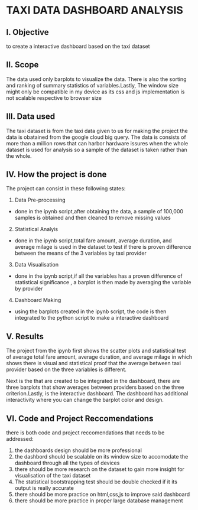 # TAXI DATA DASHBOARD ANALYSIS

## I. Objective
to create a interactive dashboard based on the taxi dataset

## II. Scope
The data used only barplots to visualize the data. There is also  the sorting and ranking of summary statistics of variables.Lastly, The window size might only be compatible in my device as its css and js implementation is not scalable respective to browser size

## III. Data used
The taxi dataset is from the taxi data given to us for making the project the data is obatained from the google cloud big query. The data is consists of more than a million rows that can harbor hardware issures when the whole dataset is used for analysis so a sample of the dataset is taken rather than the whole. 

## IV. How the project is done
The project can consist in these following states:
1. Data Pre-processing
- done in the ipynb script,after obtaining the data, a sample of 100,000 samples is obtained and then cleaned to remove missing values
2. Statistical Analyis
-  done in the ipynb script,total fare amount, average duration, and average milage is used in the dataset to test if there is proven difference between the means of the 3 variables by taxi provider
3. Data Visualisation
- done in the ipynb script,if all the variables has a proven difference of statistical significance , a barplot is then made by averaging the variable by provider
4. Dashboard Making
- using the barplots created in the ipynb script, the code is then integrated to the python script to make a interactive dashboard

## V. Results
The project from the ipynb first shows the scatter plots and statistical test of average total fare amount, average duration, and average milage in which shows there is visual and statistical proof that the average between taxi provider based on the three variables is different.   

Next is the that are created to be integrated in the dashboard, there are three barplots that show averages between providers based on the three criterion.Lastly, is the interactive dashboard. The dashboard has additional interactivity where you can change the barplot color and design.

##  VI. Code and Project Reccomendations
there is both code and project reccomendations that needs to be addressed:  
1. the dashboards design should be more professional 
2. the dashbord should be scalable on its window size to accomodate the dashboard through all the types of devices
3. there should be more research on the dataset to gain more insight for visualisation of the taxi dataset
4. The statistical bootstrapping test should be double checked if it its output is really accurate
5. there should be more practice on html,css,js to improve said dashboard
6. there should be more practice in proper large database management

